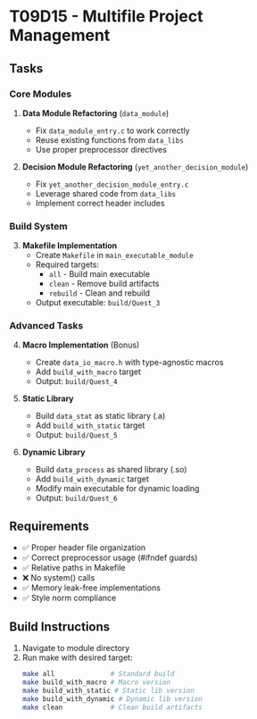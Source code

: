 # T09D15 - Multifile Project Management

## Tasks

### Core Modules
1. **Data Module Refactoring** (`data_module`)
   - Fix `data_module_entry.c` to work correctly
   - Reuse existing functions from `data_libs`
   - Use proper preprocessor directives

2. **Decision Module Refactoring** (`yet_another_decision_module`)
   - Fix `yet_another_decision_module_entry.c`
   - Leverage shared code from `data_libs`
   - Implement correct header includes

### Build System
3. **Makefile Implementation**
   - Create `Makefile` in `main_executable_module`
   - Required targets:
     - `all` - Build main executable
     - `clean` - Remove build artifacts
     - `rebuild` - Clean and rebuild
   - Output executable: `build/Quest_3`

### Advanced Tasks
4. **Macro Implementation** (Bonus)
   - Create `data_io_macro.h` with type-agnostic macros
   - Add `build_with_macro` target
   - Output: `build/Quest_4`

5. **Static Library**
   - Build `data_stat` as static library (.a)
   - Add `build_with_static` target
   - Output: `build/Quest_5`

6. **Dynamic Library**
   - Build `data_process` as shared library (.so)
   - Add `build_with_dynamic` target
   - Modify main executable for dynamic loading
   - Output: `build/Quest_6`

## Requirements
- ✅ Proper header file organization
- ✅ Correct preprocessor usage (#ifndef guards)
- ✅ Relative paths in Makefile
- ❌ No system() calls
- ✅ Memory leak-free implementations
- ✅ Style norm compliance

## Build Instructions
1. Navigate to module directory
2. Run make with desired target:
   ```bash
   make all              # Standard build
   make build_with_macro # Macro version
   make build_with_static # Static lib version
   make build_with_dynamic # Dynamic lib version
   make clean            # Clean build artifacts